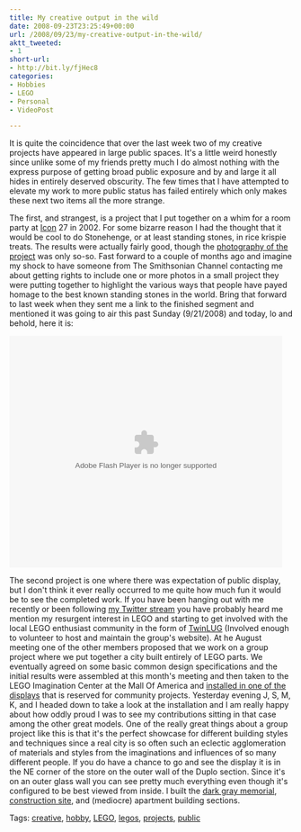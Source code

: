 ```yaml
---
title: My creative output in the wild
date: 2008-09-23T23:25:49+00:00
url: /2008/09/23/my-creative-output-in-the-wild/
aktt_tweeted:
- 1
short-url:
- http://bit.ly/fjHec8
categories:
- Hobbies
- LEGO
- Personal
- VideoPost

---
```

<div class='microid-mailto+http:sha1:01e9d9b3eb00ff044d464168ed025f3c67e4ba25'>

It is quite the coincidence that over the last week two of my creative projects have appeared in large public spaces. It's a little weird honestly since unlike some of my friends pretty much I do almost nothing with the express purpose of getting broad public exposure and by and large it all hides in entirely deserved obscurity. The few times that I have attempted to elevate my work to more public status has failed entirely which only makes these next two items all the more strange.

The first, and strangest, is a project that I put together on a whim for a room party at <a href="http://www.iowa-icon.com/">Icon</a> 27 in 2002. For some bizarre reason I had the thought that it would be cool to do Stonehenge, or at least standing stones, in rice krispie treats. The results were actually fairly good, though the <a href="http://flickr.com/photos/cavort/sets/72157594306173014/">photography of the project</a> was only so-so. Fast forward to a couple of months ago and imagine my shock to have someone from The Smithsonian Channel contacting me about getting rights to include one or more photos in a small project they were putting together to highlight the various ways that people have payed homage to the best known standing stones in the world. Bring that forward to last week when they sent me a link to the finished segment and mentioned it was going to air this past Sunday (9/21/2008) and today, lo and behold, here it is: 

<embed src="http://services.brightcove.com/services/viewer/federated_f8/1541043130" bgcolor="#FFFFFF" flashVars="videoId=1811507407&#038;playerId=1541043130&#038;viewerSecureGatewayURL=https://console.brightcove.com/services/amfgateway&#038;servicesURL=http://services.brightcove.com/services&#038;cdnURL=http://admin.brightcove.com&#038;domain=embed&#038;autoStart=false&#038;" base="http://admin.brightcove.com" name="flashObj" width="486" height="412" seamlesstabbing="false" type="application/x-shockwave-flash" swLiveConnect="true" pluginspage="http://www.macromedia.com/shockwave/download/index.cgi?P1_Prod_Version=ShockwaveFlash">
</embed>

The second project is one where there was expectation of public display, but I don't think it ever really occurred to me quite how much fun it would be to see the completed work. If you have been hanging out with me recently or been following <a href="http://twitter.com/Cavorter">my Twitter stream</a> you have probably heard me mention my resurgent interest in LEGO and starting to get involved with the local LEGO enthusiast community in the form of <a href="http://twinlug.com">TwinLUG</a> (Involved enough to volunteer to host and maintain the group's website). At he August meeting one of the other members proposed that we work on a group project where we put together a city built entirely of LEGO parts. We eventually agreed on some basic common design specifications and the initial results were assembled at this month's meeting and then taken to the LEGO Imagination Center at the Mall Of America and <a href="http://garth.typepad.com/primitive_screwheads/2008/09/twinlugs-micropolis.html">installed in one of the displays</a> that is reserved for community projects. Yesterday evening J, S, M, K, and I headed down to take a look at the installation and I am really happy about how oddly proud I was to see my contributions sitting in that case among the other great models. One of the really great things about a group project like this is that it's the perfect showcase for different building styles and techniques since a real city is so often such an eclectic agglomeration of materials and styles from the imaginations and influences of so many different people. If you do have a chance to go and see the display it is in the NE corner of the store on the outer wall of the Duplo section. Since it's on an outer glass wall you can see pretty much everything even though it's configured to be best viewed from inside. I built the <a href="http://flickr.com/photos/cavort/sets/72157607232916231/">dark gray memorial</a>, <a href="http://flickr.com/photos/cavort/sets/72157607229193128/">construction site</a>, and (mediocre) apartment building sections.

</div>

<div class="st-post-tags">
Tags: <a href="http://www.cavort.org/tag/creative/" title="creative" rel="tag">creative</a>, <a href="http://www.cavort.org/tag/hobby/" title="hobby" rel="tag">hobby</a>, <a href="http://www.cavort.org/tag/lego/" title="LEGO" rel="tag">LEGO</a>, <a href="http://www.cavort.org/tag/legos/" title="legos" rel="tag">legos</a>, <a href="http://www.cavort.org/tag/projects/" title="projects" rel="tag">projects</a>, <a href="http://www.cavort.org/tag/public/" title="public" rel="tag">public</a><br />
</div>